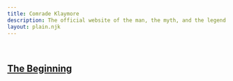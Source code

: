 ```yaml
---
title: Comrade Klaymore
description: The official website of the man, the myth, and the legend.
layout: plain.njk
---
```

<br />

<h2>
  <a href="01/01/">
    The Beginning
  </a>
</h2>
